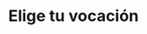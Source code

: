 ---
title: ["", "Elige tu vocación"]
headerText: ["Elige el tema que más te interese", "Te llevaremos a la sociedad correcta"]
# headerText: ["Pick the topic that interests you the most", "We'll take you to the right society"]
firstLayerTopics: [
    {icon: 'ph:code-bold', name: "Software", desc: "Creación de herramientas digitales utilizables en la Web, Móvil, Escritorio, etc.", href: 'discover/software'},
    {icon: 'ph:flag-bold', name: "Labor Social", desc: "Trabajar con y para comunidades para lograr un impacto ético y sostenible", href: 'ssit'},
    {icon: 'ph:gear-six-bold', name: "Hardware", desc: "Dar vida a dispositivos electrónicos a través del ensamblaje de componentes físicos", href: 'discover/hardware'},
]
loadingText: Cargando
letMeInText: ['¿Ya tienes un capítulo en mente? Entonces', 'selecciónalo']
layout: '../../../../layouts/Discover.astro'
---